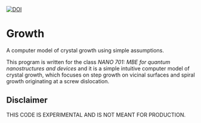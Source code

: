 [![DOI](https://zenodo.org/badge/22509/roesel/growth.svg)](https://zenodo.org/badge/latestdoi/22509/roesel/growth)
# Growth
A computer model of crystal growth using simple assumptions.

This program is written for the class *NANO 701: MBE for quantum nanostructures and devices* and it is a simple intuitive computer model of crystal growth, which focuses on step growth on vicinal
surfaces and spiral growth originating at a screw dislocation.

## Disclaimer
THIS CODE IS EXPERIMENTAL AND IS NOT MEANT FOR PRODUCTION.
